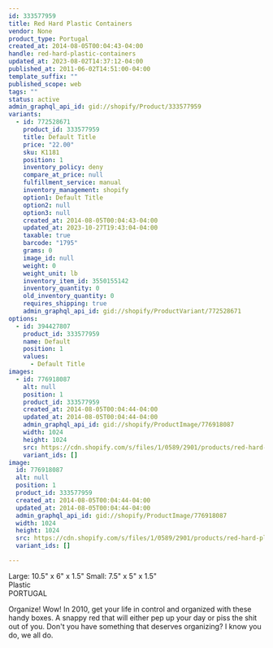 ```yaml
---
id: 333577959
title: Red Hard Plastic Containers
vendor: None
product_type: Portugal
created_at: 2014-08-05T00:04:43-04:00
handle: red-hard-plastic-containers
updated_at: 2023-08-02T14:37:12-04:00
published_at: 2011-06-02T14:51:00-04:00
template_suffix: ""
published_scope: web
tags: ""
status: active
admin_graphql_api_id: gid://shopify/Product/333577959
variants:
  - id: 772528671
    product_id: 333577959
    title: Default Title
    price: "22.00"
    sku: K1181
    position: 1
    inventory_policy: deny
    compare_at_price: null
    fulfillment_service: manual
    inventory_management: shopify
    option1: Default Title
    option2: null
    option3: null
    created_at: 2014-08-05T00:04:43-04:00
    updated_at: 2023-10-27T19:43:04-04:00
    taxable: true
    barcode: "1795"
    grams: 0
    image_id: null
    weight: 0
    weight_unit: lb
    inventory_item_id: 3550155142
    inventory_quantity: 0
    old_inventory_quantity: 0
    requires_shipping: true
    admin_graphql_api_id: gid://shopify/ProductVariant/772528671
options:
  - id: 394427807
    product_id: 333577959
    name: Default
    position: 1
    values:
      - Default Title
images:
  - id: 776918087
    alt: null
    position: 1
    product_id: 333577959
    created_at: 2014-08-05T00:04:44-04:00
    updated_at: 2014-08-05T00:04:44-04:00
    admin_graphql_api_id: gid://shopify/ProductImage/776918087
    width: 1024
    height: 1024
    src: https://cdn.shopify.com/s/files/1/0589/2901/products/red-hard-plastic-containers.jpeg?v=1407211484
    variant_ids: []
image:
  id: 776918087
  alt: null
  position: 1
  product_id: 333577959
  created_at: 2014-08-05T00:04:44-04:00
  updated_at: 2014-08-05T00:04:44-04:00
  admin_graphql_api_id: gid://shopify/ProductImage/776918087
  width: 1024
  height: 1024
  src: https://cdn.shopify.com/s/files/1/0589/2901/products/red-hard-plastic-containers.jpeg?v=1407211484
  variant_ids: []

---
```


Large: 10.5" x 6" x 1.5" Small: 7.5" x 5" x 1.5"  
Plastic  
PORTUGAL

Organize! Wow! In 2010, get your life in control and organized with these handy boxes. A snappy red that will either pep up your day or piss the shit out of you. Don't you have something that deserves organizing? I know you do, we all do.